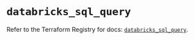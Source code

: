 # `databricks_sql_query`

Refer to the Terraform Registry for docs: [`databricks_sql_query`](https://registry.terraform.io/providers/databricks/databricks/1.82.0/docs/resources/sql_query).
